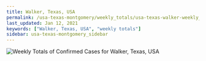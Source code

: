 ```yaml
---
title: Walker, Texas, USA
permalink: /usa-texas-montgomery/weekly_totals/usa-texas-walker-weekly_totals.html
last_updated: Jan 12, 2021
keywords: ["Walker, Texas, USA", "weekly totals"]
sidebar: usa-texas-montgomery_sidebar
---
```


![Weekly Totals of Confirmed Cases for Walker, Texas, USA](/covid_tracker/images/graphs/usa-texas-walker-weekly_totals_graph.png)
